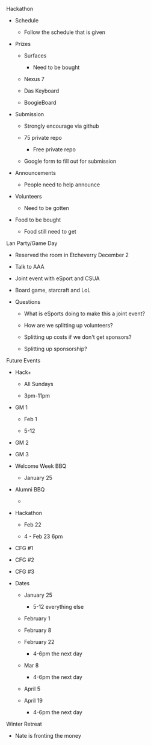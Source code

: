 Hackathon

-   Schedule

    -   Follow the schedule that is given

-   Prizes

    -   Surfaces

        -   Need to be bought

    -   Nexus 7

    -   Das Keyboard

    -   BoogieBoard

-   Submission

    -   Strongly encourage via github

    -   75 private repo

        -   Free private repo

    -   Google form to fill out for submission

-   Announcements

    -   People need to help announce

-   Volunteers

    -   Need to be gotten

-   Food to be bought

    -   Food still need to get

Lan Party/Game Day

-   Reserved the room in Etcheverry December 2

-   Talk to AAA

-   Joint event with eSport and CSUA

-   Board game, starcraft and LoL

-   Questions

    -   What is eSports doing to make this a joint event?

    -   How are we splitting up volunteers?

    -   Splitting up costs if we don't get sponsors?

    -   Splitting up sponsorship?

Future Events

-   Hack+

    -   All Sundays

    -   3pm-11pm

-   GM 1

    -   Feb 1

    -   5-12

-   GM 2

-   GM 3

-   Welcome Week BBQ

    -   January 25

-   Alumni BBQ

    -   

-   Hackathon

    -   Feb 22

    -   4 - Feb 23 6pm

-   CFG \#1

-   CFG \#2

-   CFG \#3

-   Dates

    -   January 25

        -   5-12 everything else

    -   February 1

    -   February 8

    -   February 22

        -   4-6pm the next day

    -   Mar 8

        -   4-6pm the next day

    -   April 5

    -   April 19

        -   4-6pm the next day

Winter Retreat

-   Nate is fronting the money
